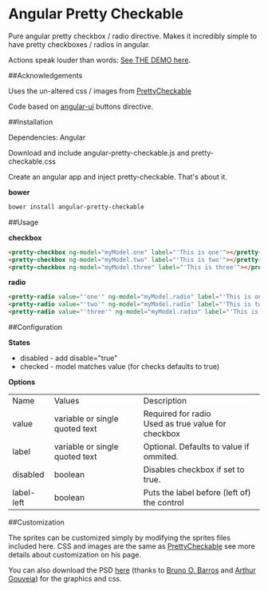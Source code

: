 Angular Pretty Checkable
========================

Pure angular pretty checkbox / radio directive. Makes it incredibly simple to have pretty checkboxes / radios in angular.

Actions speak louder than words: [See THE DEMO here](http://itslenny.github.io/angular-pretty-checkable/).

##Acknowledgements 

Uses the un-altered css / images from [PrettyCheckable](http://arthurgouveia.com/prettyCheckable/)

Code based on [angular-ui](http://angular-ui.github.io/bootstrap/) buttons directive.

##Installation

Dependencies: Angular

Download and include angular-pretty-checkable.js and pretty-checkable.css

Create an angular app and inject pretty-checkable. That's about it.

**bower**
```bash
bower install angular-pretty-checkable
```

##Usage

**checkbox**
```html
<pretty-checkbox ng-model="myModel.one" label="'This is one'"></pretty-checkbox>
<pretty-checkbox ng-model="myModel.two" label="'This is two'"></pretty-checkbox>
<pretty-checkbox ng-model="myModel.three" label="'This is three'"></pretty-checkbox>
```

**radio**
```html
<pretty-radio value="'one'" ng-model="myModel.radio" label="'This is one'"></pretty-radio>
<pretty-radio value="'two'" ng-model="myModel.radio" label="'This is two'"></pretty-radio>
<pretty-radio value="'three'" ng-model="myModel.radio" label="'This is three'"></pretty-radio>
```

##Configuration

**States**
* disabled - add disable="true"
* checked - model matches value (for checks defaults to true)

**Options**
<table>
  <tbody>
    <tr>
      <td>Name</td>
      <td>Values</td>
      <td>Description</td>
    </tr>
    <tr>
      <td>value</td>
      <td>variable or single quoted text</td>
      <td>Required for radio<br>Used as true value for checkbox</td>
    </tr>
    <tr>
      <td>label</td>
      <td>variable or single quoted text</td>
      <td>Optional. Defaults to value if ommited.</td>
    </tr>
    <tr>
      <td>disabled</td>
      <td>boolean</td>
      <td>Disables checkbox if set to true.</td>
    </tr>
    <tr>
      <td>label-left</td>
      <td>boolean</td>
      <td>Puts the label before (left of) the control</td>
    </tr>
  </tbody>
</table>


##Customization

The sprites can be customized simply by modifying the sprites files included here. CSS and images are the same as [PrettyCheckable](http://arthurgouveia.com/prettyCheckable/) see more details about customization on his page.

You can also download the PSD [here](http://itslenny.github.io/angular-pretty-checkable/prettyCheckable.psd) (thanks to [Bruno O. Barros](http://ilustrebob.com.br/) and [Arthur Gouveia](arthurgouveia)) for the graphics and css.


